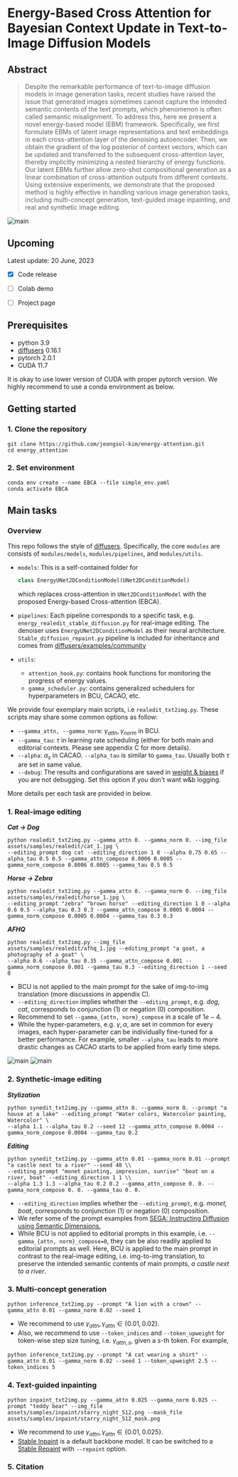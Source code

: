 # Energy-Based Cross Attention for Bayesian Context Update in Text-to-Image Diffusion Models

## Abstract
> Despite the remarkable performance of text-to-image diffusion models in image generation tasks, recent studies have raised the issue that generated images sometimes cannot capture the intended semantic contents of the text prompts, which phenomenon is often called semantic misalignment.
To address this, here we present a novel energy-based model (EBM) framework.
Specifically, we first formulate EBMs of latent image representations and text embeddings in each cross-attention layer of the denoising autoencoder.
Then, we obtain the gradient of the log posterior of context vectors, which can be updated and transferred to the subsequent cross-attention layer, thereby implicitly minimizing a nested hierarchy of energy functions.
Our latent EBMs further allow zero-shot compositional generation as a linear combination of cross-attention outputs from different contexts. Using extensive experiments, we demonstrate that the proposed method is highly effective in handling various image generation tasks, including multi-concept generation, text-guided image inpainting, and real and synthetic image editing.

![main](assets/figures/main.jpg)

## Upcoming

Latest update: 20 June, 2023

- [x] Code release
- [ ] Colab demo
- [ ] Project page


## Prerequisites
- python 3.9
- [diffusers](https://github.com/huggingface/diffusers) 0.16.1
- pytorch 2.0.1
- CUDA 11.7

It is okay to use lower version of CUDA with proper pytorch version. We highly recommend to use a conda environment as below.

## Getting started
### 1. Clone the repository
```
git clone https://github.com/jeongsol-kim/energy-attention.git
cd energy_attention
```

### 2. Set environment
```
conda env create --name EBCA --file simple_env.yaml
conda activate EBCA
```

## Main tasks
### Overview
This repo follows the style of [diffusers](https://github.com/huggingface/diffusers). Specifically, the core `modules` are consists of `modules/models`, `modules/pipelines`, and `modules/utils`.

- `models`: This is a self-contained folder for
  ```python
  class EnergyUNet2DConditionModel(UNet2DConditionModel)
  ```
  which replaces cross-attention in ```UNet2DConditionModel``` with the proposed Energy-based Cross-attention (EBCA).

- `pipelines`: Each pipeline corresponds to a specific task, e.g. `energy_realedit_stable_diffusion.py` for real-image editing. The denoiser uses `EnergyUNet2DConditionModel` as their neural architecture. `Stable_diffusion_repaint.py` pipeline is included for inheritance and comes from [diffusers/examples/community](https://github.com/huggingface/diffusers/blob/main/examples/community/stable_diffusion_repaint.py)
- `utils`:
  - `attention_hook.py`: contains hook functions for monitoring the progress of energy values.
  - `gamma_scheduler.py`: contains generalized schedulers for hyperparameters in BCU, CACAO, etc.

We provide four exemplary main scripts, i.e `realedit_txt2img.py`. These scripts may share some common options as follow:
- `--gamma_attn, --gamma_norm`: $\gamma_{attn}, \gamma_{norm}$ in BCU.
- `--gamma_tau`: $\tau$ in learning rate scheduling (either for both main and editorial contexts. Please see appendix C for more details).
- `--alpha`: $\alpha_{s}$ in CACAO. `--alpha_tau` is similar to `gamma_tau`. Usually both $\tau$ are set in same value.
- `--debug`: The results and configurations are saved in [weight & biases](https://wandb.ai/site) if you are not debugging. Set this option if you don't want w&b logging.

More details per each task are provided in below.


### 1. Real-image editing
**_Cat &rarr; Dog_**
```
python realedit_txt2img.py --gamma_attn 0. --gamma_norm 0. --img_file assets/samples/realedit/cat_1.jpg \
--editing_prompt dog cat --editing_direction 1 0 --alpha 0.75 0.65 --alpha_tau 0.5 0.5 --gamma_attn_compose 0.0006 0.0005 --gamma_norm_compose 0.0006 0.0005 --gamma_tau 0.5 0.5
```

**_Horse &rarr; Zebra_**
```
python realedit_txt2img.py --gamma_attn 0. --gamma_norm 0. --img_file assets/samples/realedit/horse_1.jpg \
--editing_prompt "zebra" "brown horse" --editing_direction 1 0 --alpha 0.6 0.5 --alpha_tau 0.3 0.3 --gamma_attn_compose 0.0005 0.0004 --gamma_norm_compose 0.0005 0.0004 --gamma_tau 0.3 0.3
```

**_AFHQ_**
```
python realedit_txt2img.py --img_file assets/samples/realedit/afhq_1.jpg --editing_prompt "a goat, a photography of a goat" \
--alpha 0.6 --alpha_tau 0.35 --gamma_attn_compose 0.001 --gamma_norm_compose 0.001 --gamma_tau 0.3 --editing_direction 1 --seed 0
```

- BCU is not applied to the main prompt for the sake of img-to-img translation (more discussions in appendix C).
- `--editing_direction` implies whether the `--editing_prompt`, e.g. _dog, cat_, corresponds to conjunction (1) or negation (0) composition.
- Recommend to set `--gamma_{attn, norm}_compose` in a scale of $1e-4$.
- While the hyper-parameters, e.g. $\gamma, \alpha$, are set in common for every images, each hyper-parameter can be individually fine-tuned for a better performance. For example, smaller `--alpha_tau` leads to more drastic changes as CACAO starts to be applied from early time steps.

![main](assets/figures/cat2dog_append.jpg)
![main](assets/figures/horse2zebra_append.jpg)


### 2. Synthetic-image editing
**_Stylization_**
```
python synedit_txt2img.py --gamma_attn 0. --gamma_norm 0. --prompt "a house at a lake" --editing_prompt "Water colors, Watercolor painting, Watercolor" \
--alpha 1.1 --alpha_tau 0.2 --seed 12 --gamma_attn_compose 0.0004 --gamma_norm_compose 0.0004 --gamma_tau 0.2
```

**_Editing_**
```
python synedit_txt2img.py --gamma_attn 0.01 --gamma_norm 0.01 --prompt "a castle next to a river" --seed 48 \\
--editing_prompt "monet painting, impression, sunrise" "boat on a river, boat" --editing_direction 1 1 \\
--alpha 1.3 1.3 --alpha_tau 0.2 0.2 --gamma_attn_compose 0. 0. --gamma_norm_compose 0. 0. --gamma_tau 0. 0.
```
- `--editing_direction` implies whether the `--editing_prompt`, e.g. _monet, boat_, corresponds to conjunction (1) or negation (0) composition.
- We refer some of the prompt examples from [SEGA: Instructing Diffusion using Semantic Dimensions.](https://github.com/ml-research/semantic-image-editing)
- While BCU is not applied to editorial prompts in this example, i.e. `--gamma_{attn, norm}_compose=0`, they can be also readily applied to editorial prompts as well. Here, BCU is applied to the main prompt in contrast to the real-image editing, i.e. img-to-img translation, to preserve the intended semantic contents of main prompts, _a castle next to a river_.


### 3. Multi-concept generation
```
python inference_txt2img.py --prompt "A lion with a crown" --gamma_attn 0.01 --gamma_norm 0.02 --seed 1
```
- We recommend to use $\gamma_{attn}, \gamma_{attn} \in \{0.01, 0.02\}$.
- Also, we recommend to use `--token_indices` and `--token_upweight` for token-wise step size tuning, i.e. $\gamma_{attn, s}$, given a $s$-th token. For example,
```
python inference_txt2img.py --prompt "A cat wearing a shirt" --gamma_attn 0.01 --gamma_norm 0.02 --seed 1 --token_upweight 2.5 --token_indices 5
```

### 4. Text-guided inpainting
```
python inpaint_txt2img.py --gamma_attn 0.025 --gamma_norm 0.025 --prompt "teddy bear" --img_file assets/samples/inpaint/starry_night_512.png --mask_file assets/samples/inpaint/starry_night_512_mask.png
```
- We recommend to use $\gamma_{attn}, \gamma_{attn} \in \{0.01, 0.025\}$.
- [Stable Inpaint](https://huggingface.co/runwayml/stable-diffusion-inpainting) is a default backbone model. It can be switched to a [Stable Repaint](https://github.com/huggingface/diffusers/blob/main/examples/community/stable_diffusion_repaint.py) with `--repaint` option.

### 5. Citation
